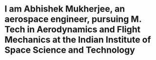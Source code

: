 # I am Abhishek Mukherjee, an aerospace engineer, pursuing M. Tech in Aerodynamics and Flight Mechanics at the Indian Institute of Space Science and Technology